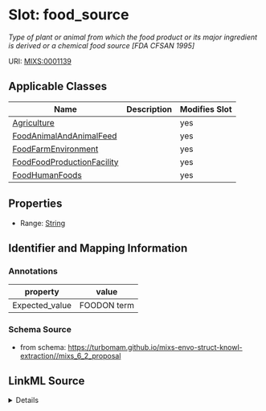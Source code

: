 # Slot: food_source


_Type of plant or animal from which the food product or its major ingredient is derived or a chemical food source [FDA CFSAN 1995]_



URI: [MIXS:0001139](https://w3id.org/mixs/0001139)



<!-- no inheritance hierarchy -->




## Applicable Classes

| Name | Description | Modifies Slot |
| --- | --- | --- |
[Agriculture](Agriculture.md) |  |  yes  |
[FoodAnimalAndAnimalFeed](FoodAnimalAndAnimalFeed.md) |  |  yes  |
[FoodFarmEnvironment](FoodFarmEnvironment.md) |  |  yes  |
[FoodFoodProductionFacility](FoodFoodProductionFacility.md) |  |  yes  |
[FoodHumanFoods](FoodHumanFoods.md) |  |  yes  |







## Properties

* Range: [String](String.md)





## Identifier and Mapping Information





### Annotations

| property | value |
| --- | --- |
| Expected_value | FOODON term |



### Schema Source


* from schema: https://turbomam.github.io/mixs-envo-struct-knowl-extraction//mixs_6_2_proposal




## LinkML Source

<details>
```yaml
name: food_source
annotations:
  Expected_value:
    tag: Expected_value
    value: FOODON term
description: Type of plant or animal from which the food product or its major ingredient
  is derived or a chemical food source [FDA CFSAN 1995]
title: food source
notes:
- food
- source
from_schema: https://turbomam.github.io/mixs-envo-struct-knowl-extraction//mixs_6_2_proposal
rank: 1000
slot_uri: MIXS:0001139
multivalued: false
alias: food_source
domain_of:
- Agriculture
- FoodAnimalAndAnimalFeed
- FoodFarmEnvironment
- FoodFoodProductionFacility
- FoodHumanFoods
range: string

```
</details>